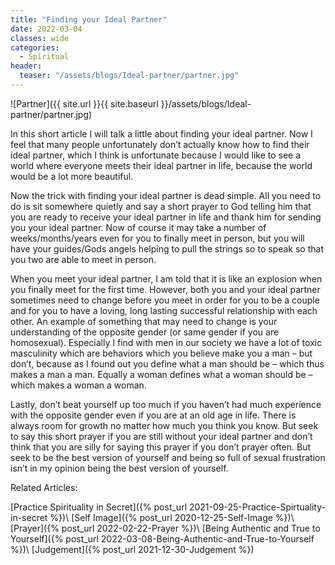 ```yaml
---
title: "Finding your Ideal Partner"
date: 2022-03-04
classes: wide
categories:
  - Spiritual
header: 
  teaser: "/assets/blogs/Ideal-partner/partner.jpg"
---
```


![Partner]({{ site.url }}{{ site.baseurl }}/assets/blogs/Ideal-partner/partner.jpg)

In this short article I will talk a little about finding your ideal partner. Now I feel that many people unfortunately don’t actually know how to find their ideal partner, which I think is unfortunate because I would like to see a world where everyone meets their ideal partner in life, because the world would be a lot more beautiful.

Now the trick with finding your ideal partner is dead simple. All you need to do is sit somewhere quietly and say a short prayer to God telling him that you are ready to receive your ideal partner in life and thank him for sending you your ideal partner. Now of course it may take a number of weeks/months/years even for you to finally meet in person, but you will have your guides/Gods angels helping to pull the strings so to speak so that you two are able to meet in person.

When you meet your ideal partner, I am told that it is like an explosion when you finally meet for the first time. However, both you and your ideal partner sometimes need to change before you meet in order for you to be a couple and for you to have a loving, long lasting successful relationship with each other. An example of something that may need to change is your understanding of the opposite gender (or same gender if you are homosexual). Especially I find with men in our society we have a lot of toxic masculinity which are behaviors which you believe make you a man – but don’t, because as I found out you define what a man should be – which thus makes a man a man. Equally a woman defines what a woman should be – which makes a woman a woman.

Lastly, don’t beat yourself up too much if you haven’t had much experience with the opposite gender even if you are at an old age in life. There is always room for growth no matter how much you think you know. But seek to say this short prayer if you are still without your ideal partner and don’t think that you are silly for saying this prayer if you don’t prayer often. But seek to be the best version of yourself and being so full of sexual frustration isn’t in my opinion being the best version of yourself.

Related Articles:

[Practice Spirituality in Secret]({% post_url 2021-09-25-Practice-Spirtuality-in-secret %})\\
[Self Image]({% post_url 2020-12-25-Self-Image %})\\
[Prayer]({% post_url 2022-02-22-Prayer %})\\
[Being Authentic and True to Yourself]({% post_url 2022-03-08-Being-Authentic-and-True-to-Yourself %})\\
[Judgement]({% post_url 2021-12-30-Judgement %})
